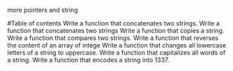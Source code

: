 more pointers and string

#Table of contents
Write a function that concatenates two strings.
Write a function that concatenates two strings
Write a function that copies a string.
Write a function that compares two strings.
Write a function that reverses the content of an array of intege
Write a function that changes all lowercase letters of a string to uppercase.
Write a function that capitalizes all words of a string.
Write a function that encodes a string into 1337.
